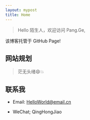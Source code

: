 ```yaml
---
layout: mypost
title: Home
---
```


> Hello 陌生人，欢迎访问 Pang.Ge,

该博客托管于 GitHub Page!

## 网站规划

> 茫无头绪😄💥

## 联系我

- Email: HelloWorld@email.cn

- WeChat; QingHongJiao
